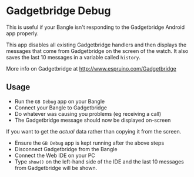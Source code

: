 # Gadgetbridge Debug

This is useful if your Bangle isn't responding to the Gadgetbridge
Android app properly.

This app disables all existing Gadgetbridge handlers and then displays the
messages that come from Gadgetbridge on the screen
of the watch. It also saves the last 10 messages in a variable
called `history`.

More info on Gadgetbridge at http://www.espruino.com/Gadgetbridge

## Usage

- Run the `GB Debug` app on your Bangle
- Connect your Bangle to Gadgetbridge
- Do whatever was causing you problems (eg receiving a call)
- The Gadgetbridge message should now be displayed on-screen

If you want to get the _actual_ data rather than copying it from the screen.

- Ensure the `GB Debug` app is kept running after the above steps
- Disconnect Gadgetbridge from the Bangle
- Connect the Web IDE on your PC
- Type `show()` on the left-hand side of the IDE and the
  last 10 messages from Gadgetbridge will be shown.
